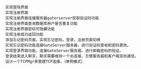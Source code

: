     实现登陆界面
    实现注册界面
    实现注册界面连接服务器gaterserver获取验证码功能
    实现注册界面查询数据库用户是否重复功能
    实现注册界面密码可隐藏功能
    实现注册成功返回功能
    添加忘记密码页面，实现忘记密码，登录，注册页面切换
    实现忘记密码功能连接GateServer服务器，进行验证码查收和密码更改。
    实现登录界面功能，连接GateServer服务器，进行邮箱密码的验证。
    登录结束进入聊天，聊天需要维持一个长连接，方便服务器和客户端双向通信。
    设计一个TCPMgr来管理TCP连接。（单例模式）